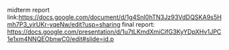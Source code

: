midterm report link:https://docs.google.com/document/d/1g4Snl0hTN3Jz93VdDQSKA9s5Hmh7P3_vjrUKr-yqeNw/edit?usp=sharing
final report: https://docs.google.com/presentation/d/1u7tLKmdXmiCifG3KyYDpXHv1JPC1e1xm4NNQEObnwC0/edit#slide=id.p
